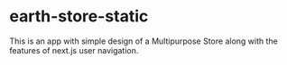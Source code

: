 # earth-store-static
This is an app with simple design of a Multipurpose Store along with the features of next.js user navigation.
